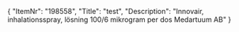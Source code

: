 {
  "ItemNr": "198558",
  "Title": "test",
  "Description": "Innovair, inhalationsspray, lösning 100/6 mikrogram per dos Medartuum AB"
}